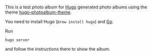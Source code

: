 This is a test photo album for [Hugo](https://gohugo.io) generated photo albums using the theme [hugo-photoalbum-theme](https://github.com/cornelius/hugo-photoalbum-theme).

You need to install Hugo (`brew install hugo`) and [Go](https://go.dev/doc/install).

Run

    hugo server

and follow the instructions there to show the album.
